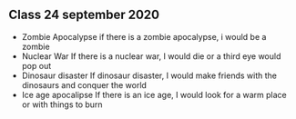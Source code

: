## Class 24 september 2020

* Zombie Apocalypse
  if there is a zombie apocalypse, i would be a zombie
* Nuclear War
  If there is a nuclear war, I would die or a third eye would pop out
* Dinosaur disaster
  If dinosaur disaster, I would make friends with the dinosaurs and conquer the
  world
* Ice age apocalipse
  If there is an ice age, I would look for a warm place or with things to burn